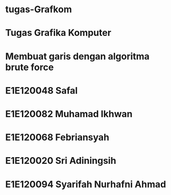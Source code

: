 # tugas-Grafkom
# Tugas Grafika Komputer
# Membuat garis dengan algoritma brute force 
# E1E120048 Safal
# E1E120082 Muhamad Ikhwan
# E1E120068 Febriansyah
# E1E120020 Sri Adiningsih
# E1E120094 Syarifah Nurhafni Ahmad
